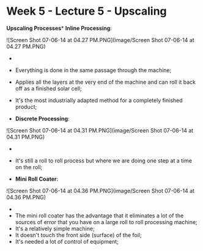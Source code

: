 # Week 5 - Lecture 5 - Upscaling

**Upscaling Processes*** **Inline Processing**:

![Screen Shot 07-06-14 at 04.27 PM.PNG](image/Screen Shot 07-06-14 at 04.27 PM.PNG)

*
* Everything is done in the same passage through the machine;
* Applies all the layers at the very end of the machine and can roll it back off as a finished solar cell;
* It's the most industrially adapted method for a completely finished product;

* **Discrete Processing**:

![Screen Shot 07-06-14 at 04.31 PM.PNG](image/Screen Shot 07-06-14 at 04.31 PM.PNG)

*
* It's still a roll to roll process but where we are doing one step at a time on the roll;

* **Mini Roll Coater**:

![Screen Shot 07-06-14 at 04.36 PM.PNG](image/Screen Shot 07-06-14 at 04.36 PM.PNG)

*
* The mini roll coater has the advantage that it eliminates a lot of the sources of error that you have on a large roll to roll processing machine;
* It's a relatively simple machine;
* It doesn't touch the front side (surface) of the foil;
* It's needed a lot of control of equipment;
